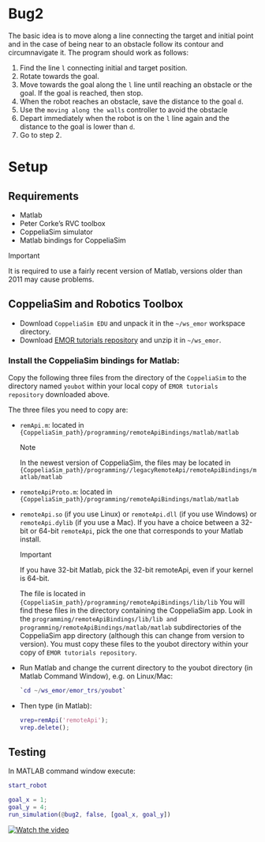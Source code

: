 # Bug2

The basic idea is to move along a line connecting the target and initial point and in the case of being near to an obstacle follow its contour and circumnavigate it. 
The program should work as follows:

1. Find the line `l` connecting initial and target position.
2. Rotate towards the goal.
3. Move towards the goal along the `l` line until reaching an obstacle or the goal. If the goal is reached, then stop.
4. When the robot reaches an obstacle, save the distance to the goal `d`.
5. Use the `moving along the walls` controller to avoid the obstacle 
6. Depart immediately when the robot is on the `l` line again and the distance to the goal is lower than `d`.
7. Go to step 2.

# Setup
## Requirements
- Matlab  
- Peter Corke’s RVC toolbox 
- CoppeliaSim simulator
- Matlab bindings for CoppeliaSim
  
>[!IMPORTANT]
> It is required to use a fairly recent version of Matlab, versions older than 2011 may cause problems.

## CoppeliaSim and Robotics Toolbox
- Download `CoppeliaSim EDU` and unpack it in the `~/ws_emor` workspace directory.  
- Download [EMOR tutorials repository](https://github.com/RCPRG-ros-pkg/emor_trs/archive/master.zip) and unzip it in  `~/ws_emor`.

### Install the CoppeliaSim bindings for Matlab:  
Copy the following three files from the directory of the `CoppeliaSim` to the directory named `youbot` within your local copy of `EMOR tutorials repository` downloaded above. 

The three files you need to copy are:
- `remApi.m`: located in `{CoppeliaSim_path}/programming/remoteApiBindings/matlab/matlab`

  > [!NOTE]
  > In the newest version of CoppeliaSim, the files may be located in `{CoppeliaSim_path}/programming//legacyRemoteApi/remoteApiBindings/matlab/matlab`

- `remoteApiProto.m`: located in `{CoppeliaSim_path}/programming/remoteApiBindings/matlab/matlab`  
- `remoteApi.so` (if you use Linux) or `remoteApi.dll` (if you use Windows) or `remoteApi.dylib` (if you use a Mac). If you have a choice between a 32-bit or 64-bit `remoteApi`, pick the one that corresponds to your Matlab install. 

  > [!IMPORTANT]
  > If you have 32-bit Matlab, pick the 32-bit remoteApi, even if your kernel is 64-bit. 

  The file is located in `{CoppeliaSim_path}/programming/remoteApiBindings/lib/lib` You will find these files in the directory containing the CoppeliaSim app. Look in the `programming/remoteApiBindings/lib/lib and programming/remoteApiBindings/matlab/matlab` subdirectories of the CoppeliaSim app directory (although this can change from version to version). You must copy these files to the youbot directory within your copy of `EMOR tutorials repository`.
- Run Matlab and change the current directory to the youbot directory (in Matlab Command Window), e.g. on Linux/Mac:

  ```matlab
  `cd ~/ws_emor/emor_trs/youbot`
  ```
    
- Then type (in Matlab):  
  ```matlab
  vrep=remApi('remoteApi');   
  vrep.delete();
  ```  

## Testing
In MATLAB command window execute:
```matlab
start_robot
```

```matlab
goal_x = 1;
goal_y = 4;
run_simulation(@bug2, false, [goal_x, goal_y])
```

[![Watch the video](https://img.youtube.com/vi/IP27EjzqkGc/0.jpg)](https://youtu.be/IP27EjzqkGc)


